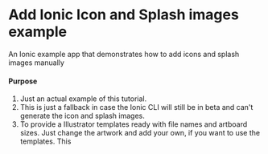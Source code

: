 # Add Ionic Icon and Splash images example
An Ionic example app that demonstrates how to add icons and splash images manually

#### Purpose
1. Just an actual example of this tutorial. 
2. This is just a fallback in case the Ionic CLI will still be in beta and can't generate the icon and splash images. 
3. To provide a Illustrator templates ready with file names and artboard sizes. Just change the artwork and add your own, if you want to use the templates. This  



